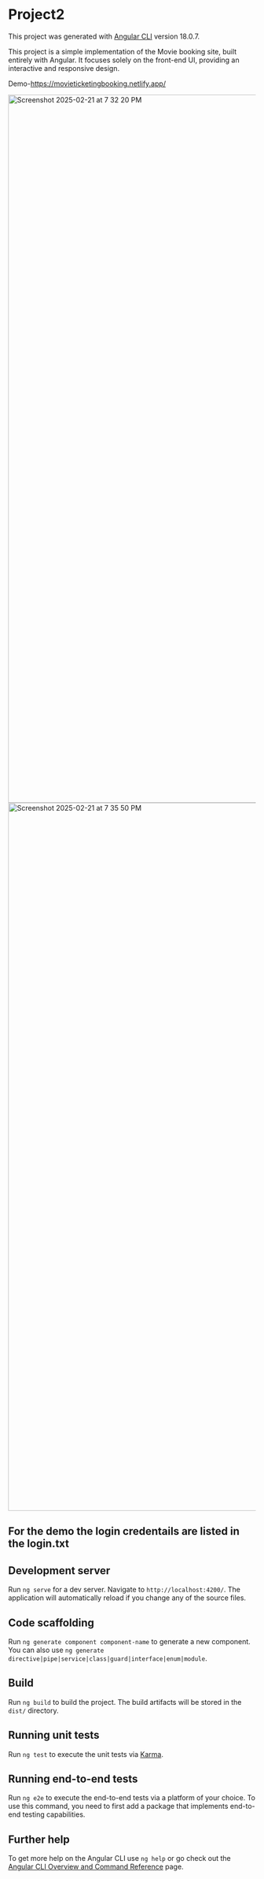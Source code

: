 # Project2

This project was generated with [Angular CLI](https://github.com/angular/angular-cli) version 18.0.7. 

This project is a simple implementation of the Movie booking site, built entirely with Angular. It focuses solely on the front-end UI, providing an interactive and responsive design.

Demo-https://movieticketingbooking.netlify.app/

<img width="1438" alt="Screenshot 2025-02-21 at 7 32 20 PM" src="https://github.com/user-attachments/assets/53389caf-7d4b-4f92-bf30-a241b096f362" />


<img width="1438" alt="Screenshot 2025-02-21 at 7 35 50 PM" src="https://github.com/user-attachments/assets/ec839775-be34-44ac-8ba6-782b570e91fb" />


## For the demo the login credentails are listed in the login.txt


## Development server

Run `ng serve` for a dev server. Navigate to `http://localhost:4200/`. The application will automatically reload if you change any of the source files.

## Code scaffolding

Run `ng generate component component-name` to generate a new component. You can also use `ng generate directive|pipe|service|class|guard|interface|enum|module`.

## Build

Run `ng build` to build the project. The build artifacts will be stored in the `dist/` directory.

## Running unit tests

Run `ng test` to execute the unit tests via [Karma](https://karma-runner.github.io).

## Running end-to-end tests

Run `ng e2e` to execute the end-to-end tests via a platform of your choice. To use this command, you need to first add a package that implements end-to-end testing capabilities.

## Further help

To get more help on the Angular CLI use `ng help` or go check out the [Angular CLI Overview and Command Reference](https://angular.dev/tools/cli) page.
